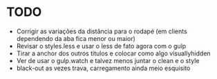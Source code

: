 # TODO

- Corrigir as variações da distância para o rodapé (em clients dependendo da aba fica menor ou maior)
- Revisar o styles.less e usar o less de fato agora com o gulp
- Tirar a anchor dos outros titulos e colocar como algo visuallyhidden
- Ver de usar o gulp.watch e talvez menos juntar o clean e o style
- black-out as vezes trava, carregamento ainda meio esquisito
